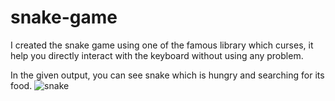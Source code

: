 # snake-game
I created the snake game using one of the famous library which curses, it help you directly interact with the keyboard without using any problem.


In the given output, you can see snake which is hungry and searching for its food.
![snake](https://user-images.githubusercontent.com/39022530/71842779-78799000-30e8-11ea-9442-aa3d3e11dfcb.PNG)
